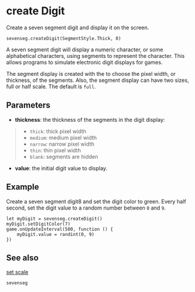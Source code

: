 # create Digit

Create a seven segment digit and display it on the screen.

```sig
sevenseg.createDigit(SegmentStyle.Thick, 0)
```

A seven segment digit will display a numeric character, or some alphabetical characters, using segments to represent the character. This allows programs to simulate electronic digit displays for games.

The segment display is created with the to choose the pixel width, or thickness, of the segments. Also, the segment display can have two sizes, full or half scale. The default is `full`.

## Parameters

* **thickness**: the thickness of the segments in the digit display:
>* `thick`: thick pixel width
>* `medium`: medium pixel width
>* `narrow`: narrow pixel width
>* `thin`: thin pixel width
>* `blank`: segments are hidden
* **value**: the initial digit value to display.

## Example

Create a seven segment digit8 and set the digit color to green. Every half second, set the digit value to a random number between `0` and `9`.

```blocks
let myDigit = sevenseg.createDigit()
myDigit.setDigitColor(7)
game.onUpdateInterval(500, function () {
    myDigit.value = randint(0, 9)
})
```
## See also

[set scale](/reference/sevenseg/sevensegdigit/set-scale)

```package
sevenseg
```